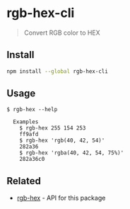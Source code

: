 # rgb-hex-cli

> Convert RGB color to HEX

## Install

```sh
npm install --global rgb-hex-cli
```

## Usage

```
$ rgb-hex --help

  Examples
    $ rgb-hex 255 154 253
    ff9afd
    $ rgb-hex 'rgb(40, 42, 54)'
    282a36
    $ rgb-hex 'rgba(40, 42, 54, 75%)'
    282a36c0
```

## Related

- [rgb-hex](https://github.com/sindresorhus/rgb-hex) - API for this package
